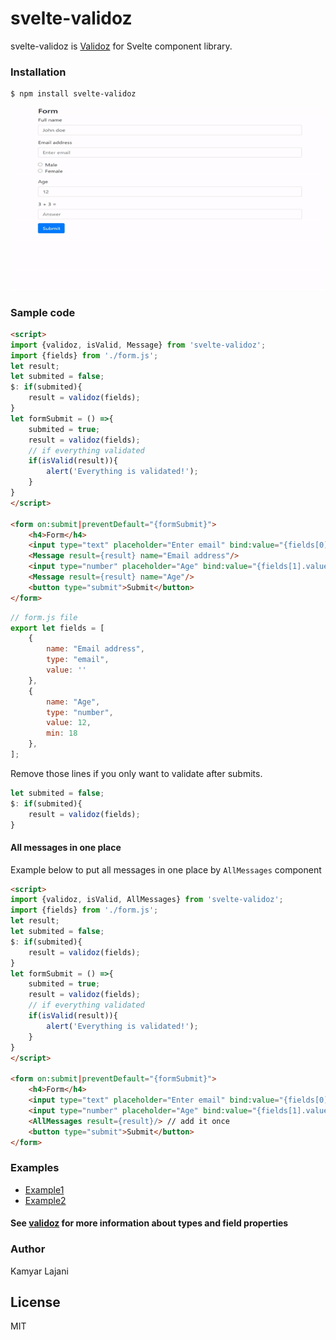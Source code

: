 # svelte-validoz

svelte-validoz is [Validoz](https://www.npmjs.com/package/validoz) for Svelte component library.

### Installation

```sh
$ npm install svelte-validoz
```

![GIF demo](https://raw.githubusercontent.com/KamyarLajani/svelte-validoz/main/demo1.gif)


### Sample code

```html
<script>
import {validoz, isValid, Message} from 'svelte-validoz';
import {fields} from './form.js';
let result;
let submited = false;
$: if(submited){
    result = validoz(fields);
}
let formSubmit = () =>{
    submited = true;
    result = validoz(fields);
    // if everything validated
    if(isValid(result)){
        alert('Everything is validated!');
    }
}
</script>

<form on:submit|preventDefault="{formSubmit}">
    <h4>Form</h4>
    <input type="text" placeholder="Enter email" bind:value="{fields[0].value}"><br>
    <Message result={result} name="Email address"/>
    <input type="number" placeholder="Age" bind:value="{fields[1].value}"><br>
    <Message result={result} name="Age"/>
    <button type="submit">Submit</button>
</form>

```
```js
// form.js file
export let fields = [
    {
        name: "Email address",
        type: "email",
        value: ''
    },
    {
        name: "Age",
        type: "number",
        value: 12,
        min: 18
    },
];
```
Remove those lines if you only want to validate after submits.

```js
let submited = false;
$: if(submited){
    result = validoz(fields);
}
```
#### All messages in one place
Example below to put all messages in one place by `AllMessages` component
```html
<script>
import {validoz, isValid, AllMessages} from 'svelte-validoz';
import {fields} from './form.js';
let result;
let submited = false;
$: if(submited){
    result = validoz(fields);
}
let formSubmit = () =>{
    submited = true;
    result = validoz(fields);
    // if everything validated
    if(isValid(result)){
        alert('Everything is validated!');
    }
}
</script>

<form on:submit|preventDefault="{formSubmit}">
    <h4>Form</h4>
    <input type="text" placeholder="Enter email" bind:value="{fields[0].value}"><br>
    <input type="number" placeholder="Age" bind:value="{fields[1].value}"><br>
    <AllMessages result={result}/> // add it once
    <button type="submit">Submit</button>
</form>

```
### Examples
 - [Example1](https://github.com/KamyarLajani/svelte-validoz/blob/main/src/Example1.svelte)
 - [Example2](https://github.com/KamyarLajani/svelte-validoz/blob/main/src/Example2.svelte)

#### See [validoz](https://www.npmjs.com/package/validoz) for more information about types and field properties


### Author
Kamyar Lajani

License
----

MIT


